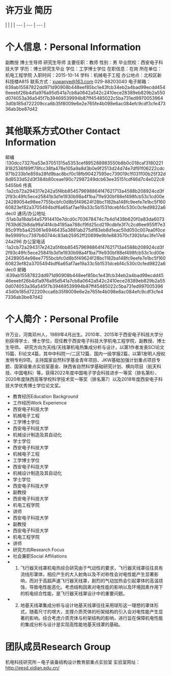 # 许万业 简历

|  |  |
| --- | --- | --- |


# 个人信息：Personal Information
副教授
    博士生导师
    研究生导师
主要任职：教师
性别：男
毕业院校：西安电子科技大学
学历：博士研究生毕业
学位：工学博士学位
在职信息：在岗
所在单位：机电工程学院
入职时间：2015-10-14
学科：机械电子工程
办公地点：北校区新科技楼A815
联系方式：xuwanye@163.com
029-88203040
电子邮箱：639ab15587822dd971d90908b448eef85bc1e43fcb34eb2a4bad99ecdd4546eeebf26b4d1a976a95d541a7cb8a0642a542c2410ece28389eb829b2a550d074053a36a545f7b39469539994b87ff45485022c5ba731ed99700539643d0b185d722209cca6b35f8009e6e2e765fe4b098e6ac084efc9cdf3cfe47336ab3be87d42

# 其他联系方式Other Contact Information
邮编 :130dcc7327ba53e37051315a5353cef895288983550b8b0c018caf31802218182536f89ff78fcc38fa478e105a9a8d3b0e9f2513d24d74e7df91f06222cdc971b233b1e859a28fd9bac8bcf0c18fb90427595ec739019c1f031f00b25f32d8d8533d52d3f384b80ceae190c72987249dcb63ee35151cdf46d7c4e022c65455b6
传真 :1a2cb72a294317e242a5f4bb854579698864f47621713a4588b208924cd3f2f93c49fc5ece25841b3d1e1930b98a4f1ba71fe930bf88ef498fcb53c1cd00e24289054e98ee7755bcbfc0d8b5f49624f28bc1182ba148fc9eefe7e1bc5f16060823ef82a3705494bdf6a65af7ae19a33c5b1531dcebf4c530c0cfed9822a6dec0
通讯/办公地址 :51ab3a18da54a57914410e7dcd0c703678474c7b4d1438b620f0a83da60737639d62b8da99a14f4cb4195aa788cf9fd25cd219cdbfe3f7c2cd6ee955ff7e385c91fb5a425061e6946435a3881ab275df83eb8d1eac50d050c007ea0f0ce9e59991cc7397b60744c83ab25952ff20899e9b1e883570cf392bfac3fe17e824a296
办公室电话 :1a2cb72a294317e242a5f4bb854579698864f47621713a4588b208924cd3f2f93c49fc5ece25841b3d1e1930b98a4f1ba71fe930bf88ef498fcb53c1cd00e24289054e98ee7755bcbfc0d8b5f49624f28bc1182ba148fc9eefe7e1bc5f16060823ef82a3705494bdf6a65af7ae19a33c5b1531dcebf4c530c0cfed9822a6dec0
邮箱 :639ab15587822dd971d90908b448eef85bc1e43fcb34eb2a4bad99ecdd4546eeebf26b4d1a976a95d541a7cb8a0642a542c2410ece28389eb829b2a550d074053a36a545f7b39469539994b87ff45485022c5ba731ed99700539643d0b185d722209cca6b35f8009e6e2e765fe4b098e6ac084efc9cdf3cfe47336ab3be87d42

# 个人简介：Personal Profile
许万业，河南邓州人，1989年4月出生。2010年、2015年于西安电子科技大学分别获得学士、博士学位，现任教于西安电子科技大学机电工程学院，副教授、博士生导师。
研究方向为天线/天线罩机电热集成分析与设计，以第1作者发表SCI论文15篇、EI论文4篇，其中中科院一/二区12篇、国内一级学报2篇，以第1发明人授权发明专利9项。主持国家自然科学基金青年项目、JKW基础加强计划重点项目专题、国家级重点实验室基金、陕西省自然科学基础研究计划、横向项目（航天科技、中国电科）等。获得2022年度中国电子学会科技进步一等奖（排名第8）、2020年度陕西高等学校科学技术奖一等奖（排名第7）以及2018年度西安电子科技大学优秀博士学位论文奖。
- 教育经历Education Background
- 工作经历Work Experience
- 西安电子科技大学
- 机械电子工程
- 工学博士学位
- 西安电子科技大学
- 机械设计制造及其自动化
- 学士学位
- 西安电子科技大学
- 机械电子工程
- 工学博士学位
- 西安电子科技大学
- 机械设计制造及其自动化
- 学士学位
- 西安电子科技大学
- 副教授
- 西安电子科技大学
- 机电工程学院
- 讲师
- 西安电子科技大学
- 副教授
- 西安电子科技大学
- 机电工程学院
- 讲师
- 研究方向Research Focus
- 社会兼职Social Affiliations
- 1. 飞行器天线罩机电热综合研究由于气动性的要求，飞行器天线罩往往具有流线形罩体，相应产生的大入射角以及不对称性会对电性能产生显著影响，而对于高超声速飞行器天线罩，剧烈的气动加热会引起罩体的高温烧蚀，导致电性能恶化。考虑结构因素对电性能的影响以及环境因素作用下的机电综合性能，是飞行器天线罩设计中的重要问题。
- 2. 地基天线罩集成分析与设计地基天线罩往往采用球形这一理想的罩体形式，随着尺寸的增大，支撑介质壳体的桁架结构的引入会对电性能产生显著的影响。综合考虑介质壳体与桁架结构的影响，进行旨在保障机电性能的集成分析与设计是实现高性能地基天线罩的基础。

# 团队成员Research Group
机电科技研究所－电子装备结构设计教育部重点实验室
实验室网址：http://eesd.xidian.edu.cn/
